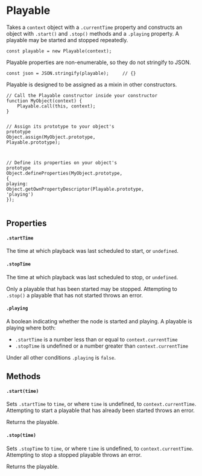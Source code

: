 

# Playable

<p>Takes a <code>context</code> object with a <code>.currentTime</code> property and constructs an object
with <code>.start()</code> and <code>.stop()</code> methods and a <code>.playing</code> property. A playable
may be started and stopped repeatedly.</p>
<pre><code class="language-js"><span class="token keyword">const</span> playable <span class="token operator">=</span> <span class="token keyword">new</span> <span class="token class-name">Playable</span><span class="token punctuation">(</span>context<span class="token punctuation">)</span><span class="token punctuation">;</span></code></pre>
<p>Playable properties are non-enumerable, so they do not stringify to JSON.</p>
<pre><code class="language-js"><span class="token keyword">const</span> json <span class="token operator">=</span> <span class="token constant">JSON</span><span class="token punctuation">.</span><span class="token function">stringify</span><span class="token punctuation">(</span>playable<span class="token punctuation">)</span><span class="token punctuation">;</span>     <span class="token comment">// {}</span></code></pre>
<p>Playable is designed to be assigned as a mixin in other constructors.</p>
<pre><code class="language-js"><span class="token comment">// Call the Playable constructor inside your constructor</span>
<span class="token keyword">function</span> <span class="token function">MyObject</span><span class="token punctuation">(</span><span class="token parameter">context</span><span class="token punctuation">)</span> <span class="token punctuation">{</span>
    <span class="token function">Playable</span><span class="token punctuation">.</span><span class="token function">call</span><span class="token punctuation">(</span><span class="token keyword">this</span><span class="token punctuation">,</span> context<span class="token punctuation">)</span><span class="token punctuation">;</span>
<span class="token punctuation">}</span>


<span class="token comment">// Assign its prototype to your object's prototype</span>
Object<span class="token punctuation">.</span><span class="token function">assign</span><span class="token punctuation">(</span><span class="token class-name">MyObject</span><span class="token punctuation">.</span>prototype<span class="token punctuation">,</span> <span class="token class-name">Playable</span><span class="token punctuation">.</span>prototype<span class="token punctuation">)</span><span class="token punctuation">;</span>

<span class="token comment">// Define its properties on your object's prototype</span>
Object<span class="token punctuation">.</span><span class="token function">defineProperties</span><span class="token punctuation">(</span><span class="token class-name">MyObject</span><span class="token punctuation">.</span>prototype<span class="token punctuation">,</span> <span class="token punctuation">{</span>
    playing<span class="token operator">:</span> Object<span class="token punctuation">.</span><span class="token function">getOwnPropertyDescriptor</span><span class="token punctuation">(</span><span class="token class-name">Playable</span><span class="token punctuation">.</span>prototype<span class="token punctuation">,</span> <span class="token string">'playing'</span><span class="token punctuation">)</span>
<span class="token punctuation">}</span><span class="token punctuation">)</span><span class="token punctuation">;</span></code></pre>












## Properties


#### `.startTime`

<p>The time at which playback was last scheduled to start, or <code>undefined</code>.</p>





#### `.stopTime`

<p>The time at which playback was last scheduled to stop, or <code>undefined</code>.</p>
<p>Only a playable that has been started may be stopped. Attempting to <code>.stop()</code>
a playable that has not started throws an error.</p>





#### `.playing`

<p>A boolean indicating whether the node is started and playing. A playable is
playing where both:</p>
<ul>
<li><code>.startTime</code> is a number less than or equal to <code>context.currentTime</code></li>
<li><code>.stopTime</code> is undefined or a number greater than <code>context.currentTime</code></li>
</ul>
<p>Under all other conditions <code>.playing</code> is <code>false</code>.</p>






## Methods


#### `.start(time)`

<p>Sets <code>.startTime</code> to <code>time</code>, or where <code>time</code> is undefined, to
<code>context.currentTime</code>. Attempting to start a playable that has already been
started throws an error.</p>
<p>Returns the playable.</p>





#### `.stop(time)`

<p>Sets <code>.stopTime</code> to <code>time</code>, or where <code>time</code> is undefined, to
<code>context.currentTime</code>. Attempting to stop a stopped playable throws an
error.</p>
<p>Returns the playable.</p>
















